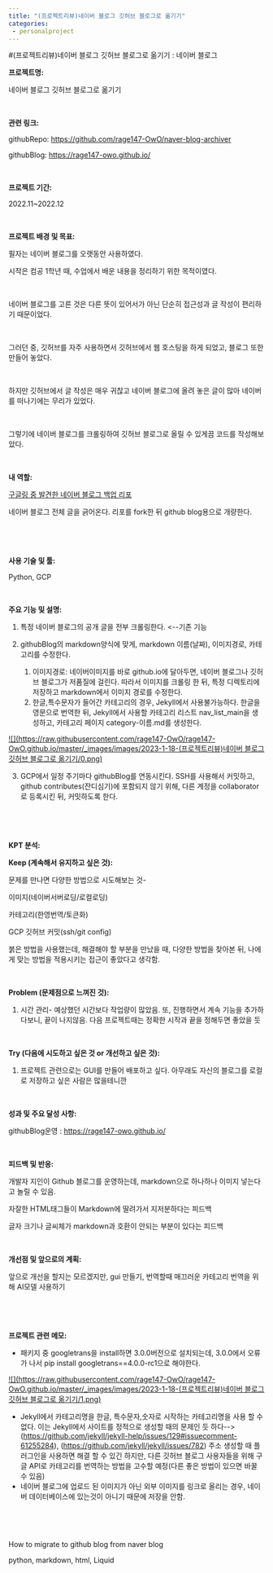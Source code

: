 ```yaml
---
title: "(프로젝트리뷰)네이버 블로그 깃허브 블로그로 옮기기"
categories:
 - personalproject
---
```

#(프로젝트리뷰)네이버 블로그 깃허브 블로그로 옮기기 : 네이버 블로그








**프로젝트명:**

네이버 블로그 깃허브 블로그로 옮기기

​

**관련 링크:**

githubRepo: <https://github.com/rage147-OwO/naver-blog-archiver>

githubBlog: <https://rage147-owo.github.io/>

​

**프로젝트 기간:**

2022.11~2022.12

​

**프로젝트 배경 및 목표:**

필자는 네이버 블로그를 오랫동안 사용하였다.

시작은 컴공 1학년 때, 수업에서 배운 내용을 정리하기 위한 목적이였다.

​

네이버 블로그를 고른 것은 다른 뜻이 있어서가 아닌 단순히 접근성과 글 작성이 편리하기 때문이었다.

​

그러던 중, 깃허브를 자주 사용하면서 깃허브에서 웹 호스팅을 하게 되었고, 블로그 또한 만들어 놓았다.

​

하지만 깃허브에서 글 작성은 매우 귀찮고 네이버 블로그에 올려 놓은 글이 많아 네이버를 떠나기에는 무리가 있었다.

​

그렇기에 네이버 블로그를 크롤링하여 깃허브 블로그로 올릴 수 있게끔 코드를 작성해보았다.

​

**내 역할:**

[구글링 중 발견한 네이버 블로그 백업 리포](https://github.com/guzus/naver-blog-archiver)

네이버 블로그 전체 글을 긁어온다. 리포를 fork한 뒤 github blog용으로 개량한다.

​

​

**사용 기술 및 툴:**

Python, GCP

​

**주요 기능 및 설명:**

1. 특정 네이버 블로그의 공개 글을 전부 크롤링한다. <--기존 기능
2. githubBlog의 markdown양식에 맞게, markdown 이름(날짜), 이미지경로, 카테고리를 수정한다.


	1. 이미지경로: 네이버이미지를 바로 github.io에 달아두면, 네이버 블로그나 깃허브 블로그가 저품질에 걸린다. 따라서 이미지를 크롤링 한 뒤, 특정 디렉토리에 저장하고 markdown에서 이미지 경로를 수정한다.
	2. 한글,특수문자가 들어간 카테고리의 경우, Jekyll에서 사용불가능하다. 한글을 영문으로 번역한 뒤, Jekyll에서 사용할 카테고리 리스트 nav\_list\_main을 생성하고, 카테고리 페이지 category-이름.md를 생성한다.





 



[![](https://raw.githubusercontent.com/rage147-OwO/rage147-OwO.github.io/master/_images/images/2023-1-18-(프로젝트리뷰)네이버 블로그 깃허브 블로그로 옮기기/0.png)](#)








3. GCP에서 일정 주기마다 githubBlog를 연동시킨다. SSH를 사용해서 커밋하고, github contributes(잔디심기)에 포함되지 않기 위해, 다른 계정을 collaborator로 등록시킨 뒤, 커밋하도록 한다.

​

​

**KPT 분석:**

**Keep (계속해서 유지하고 싶은 것):**

문제를 만나면 다양한 방법으로 시도해보는 것- 

이미지(네이버서버로딩/로컬로딩)

카테고리(한영번역/토큰화)

GCP 깃허브 커밋(ssh/git config)

붉은 방법을 사용했는데, 해결해야 할 부분을 만났을 때, 다양한 방법을 찾아본 뒤, 나에게 맞는 방법을 적용시키는 접근이 좋았다고 생각함.

​

**Problem (문제점으로 느껴진 것):**

1. 시간 관리- 예상했던 시간보다 작업량이 많았음. 또, 진행하면서 계속 기능을 추가하다보니, 끝이 나지않음. 다음 프로젝트때는 정확한 시작과 끝을 정해두면 좋았을 듯

​

**Try (다음에 시도하고 싶은 것 or 개선하고 싶은 것):**

1. 프로젝트 관련으로는 GUI를 만들어 배포하고 싶다. 아무래도 자신의 블로그를 로컬로 저장하고 싶은 사람은 많을테니깐

​

**성과 및 주요 달성 사항:**

githubBlog운영 : <https://rage147-owo.github.io/>

​

**피드백 및 반응:**

개발자 지인이 Github 블로그를 운영하는데, markdown으로 하나하나 이미지 넣는다고 놀릴 수 있음.

자잘한 HTML태그들이 Markdown에 딸려가서 지저분하다는 피드백

글자 크기나 글씨체가 markdown과 호환이 안되는 부분이 있다는 피드백

​

**개선점 및 앞으로의 계획:**

앞으로 개선을 할지는 모르겠지만, gui 만들기, 번역할때 매끄러운 카테고리 번역을 위해 AI모델 사용하기

​

​

**프로젝트 관련 메모:**

* 패키지 중 googletrans을 install하면 3.0.0버전으로 설치되는데, 3.0.0에서 오류가 나서 pip install googletrans==4.0.0-rc1으로 해야한다.





 



[![](https://raw.githubusercontent.com/rage147-OwO/rage147-OwO.github.io/master/_images/images/2023-1-18-(프로젝트리뷰)네이버 블로그 깃허브 블로그로 옮기기/1.png)](#)








* Jekyll에서 카테고리명을 한글, 특수문자,숫자로 시작하는 카테고리명을 사용 할 수 없다. 이는 Jekyll에서 사이트를 정적으로 생성할 때의 문제인 듯 하다-->(<https://github.com/jekyll/jekyll-help/issues/129#issuecomment-61255284>), (<https://github.com/jekyll/jekyll/issues/782>) 주소 생성할 때 플러그인을 사용하면 해결 할 수 있긴 하지만, 다른 깃허브 블로그 사용자들을 위해 구글 API로 카테고리를 번역하는 방법을 고수할 예정(다른 좋은 방법이 있으면 바꿀 수 있음)
* 네이버 블로그에 업로드 된 이미지가 아닌 외부 이미지를 링크로 올리는 경우, 네이버 데이터베이스에 있는것이 아니기 때문에 저장을 안함.

​

​

How to migrate to github blog from naver blog

python, markdown, html, Liquid

​





 

